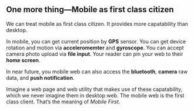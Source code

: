 ## One more thing—Mobile as first class citizen

We can treat mobile as first class citizen. It provides more capatability than desktop.

In mobile, you can get current position by **GPS** sensor. You can get device rotation and motion via **acceleromemter** and **gyroscope**. You can accept camera photo upload via **file input**. Your reader can pin your web to their **home screen**. 

In near future, you mobile web can also access the **bluetooth**, **camera** raw data, and **push notification**.

Imagine a web page and web utility that makes use of these capatability, which we never imagine them in desktop web. The mobile web is the first class client. That’s the meaning of _Mobile First_. 